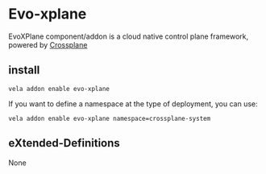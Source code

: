 # Evo-xplane

EvoXPlane component/addon is a cloud native control plane framework, powered by [Crossplane](https://www.crossplane.io/)

## install

```shell
vela addon enable evo-xplane
```

If you want to define a namespace at the type of deployment, you can use:

```shell
vela addon enable evo-xplane namespace=crossplane-system
```

## eXtended-Definitions

None